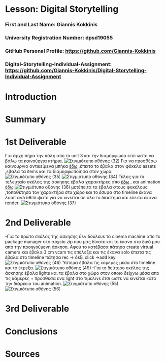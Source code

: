 # Lesson: Digital Storytelling

### First and Last Name: Giannis Kokkinis
### University Registration Number: dpsd19055
### GitHub Personal Profile: https://github.com/Giannis-Kokkinis
### Digital-Storytelling-Individual-Assignment: https://github.com/Giannis-Kokkinis/Digital-Storytelling-Individual-Assignment

# Introduction



# Summary


# 1st Deliverable
Για άρχη πήρα την πόλη απο το unit 3 και την διαμόρφωσα ετσί ωστε να βάλω τα καινούργια κτήρια.
![Στιγμιότυπο οθόνης (32)](https://user-images.githubusercontent.com/101402260/227745373-1250fbea-33cc-46d8-b670-0b6fd4c7a895.png)
Για να προσθέσω καινουργια αντικείμενα μπήκα [έδω](https://sketchfab.com/feed) ,έπειτα το έβαλα στον φάκελο assets ,εβαλα τα items και τα διαμορφωποίησα στον χώρο.
![Στιγμιότυπο οθόνης (35)](https://user-images.githubusercontent.com/101402260/227745584-f077f793-8eb8-419a-a776-cc314439889d.png)
![Στιγμιότυπο οθόνης (34)](https://user-images.githubusercontent.com/101402260/227745456-9e34d567-7c0b-4d41-8036-db0995b800e2.png)
Τέλος για το τελευταίο σκέλος της άσκησης έβαλα χαρακτήρες απο  [έδω](https://sketchfab.com/feed) , και animation [έδω](https://www.mixamo.com/#/)
![Στιγμιότυπο οθόνης (36)](https://user-images.githubusercontent.com/101402260/227745699-23fffb19-05ed-49ea-9b43-7cd9ea82fee4.png)
μετέπειτα τα έβαλα στους φακέλους ,τοποθέτησα τον χαρακτήρα στο χώρο και το έσυρα στο timeline έκανα λοοπ ανδ δθπλιψατε για να κινείται σε όλο το δίαστημα και έπειτα έκανα render.
![Στιγμιότυπο οθόνης (37)](https://user-images.githubusercontent.com/101402260/227745841-34178d8b-56bc-4691-8cbf-53b320918741.png)


# 2nd Deliverable
-Για το πρώτο σκέλος της άσκησης δεν δούλευε το cinema machine απο το package manager  στο αρχείο zip που μας δίνατε και το έκανα στο δικό μου απο την προηγούμενη άσκηση. Αφού το κατέβασα πάτησα create virtual camera και έβαλα 3 cm vcam τις επελεξα και τις έκανα solo έπειτα τις έβαλα στο timeline πάτησα rec -> δεξί click ->add key.
![Στιγμιότυπο οθόνης (46)](https://user-images.githubusercontent.com/101402260/236678739-1eeea9d5-faa3-4be5-80ea-2b2a21823bec.png)
Ύστερα έβαλα τις κάμερες μέσα στο timeline και το έτρεξα.
![Στιγμιότυπο οθόνης (49)](https://user-images.githubusercontent.com/101402260/236678941-8e54b666-e504-4c1c-b49d-5e0950a53636.png)
-Για το δεύτερο σκέλος της άσκησης έβαλα lights και τα έβαλα στο χώρο στον οποιο δείχνω μέσα απο τις κάμερες + προσθεσα ενα light στο τιμελινε έτσι ωστε να κινείται κατα την διάρκεια του animation.
![Στιγμιότυπο οθόνης (55)](https://user-images.githubusercontent.com/101402260/236702113-ee88eea3-45f8-44c5-a9ac-fe4d06004524.png)
![Στιγμιότυπο οθόνης (56)](https://user-images.githubusercontent.com/101402260/236702126-cfc6afaa-dd8a-4e81-8525-26e8b95371cd.png)





# 3rd Deliverable 


# Conclusions


# Sources
